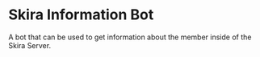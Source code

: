 # Skira Information Bot
A bot that can be used to get information about the member inside of the Skira Server.